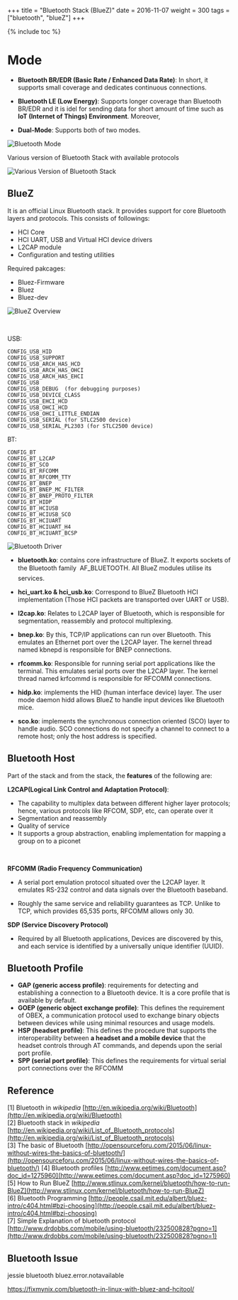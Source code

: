 +++
title = "Bluetooth Stack (BlueZ)"
date = 2016-11-07
weight = 300
tags = ["bluetooth", "blueZ"]
+++

{% include toc %}

# Mode

- **Bluetooth BR/EDR (Basic Rate / Enhanced Data Rate)**: In short, it supports small coverage and dedicates continuous connections.  

- **Bluetooth LE (Low Energy)**: Supports longer coverage than Bluetooth BR/EDR and it is idel for sending data for short amount of time such as **IoT (Internet of Things) Environment**. Moreover,     

- **Dual-Mode**: Supports both of two modes.

![Bluetooth Mode](/images/bluetooth/bluetooth1.png)


Various version of Bluetooth Stack with available protocols

![Various Version of Bluetooth Stack](/images/bluetooth/various_bt_stack.jpg)


## BlueZ

It is an official Linux Bluetooth stack. It provides support for core Bluetooth layers and protocols. This consists of followings:

- HCI Core
- HCI UART, USB and Virtual HCI device drivers
- L2CAP module
- Configuration and testing utilities

Required pakcages:

- Bluez-Firmware
- Bluez
- Bluez-dev



![BlueZ Overview](/images/bluetooth/BlueZ.png)

<br>

USB:

	CONFIG_USB_HID
	CONFIG_USB_SUPPORT
	CONFIG_USB_ARCH_HAS_HCD
	CONFIG_USB_ARCH_HAS_OHCI
	CONFIG_USB_ARCH_HAS_EHCI
	CONFIG_USB
	CONFIG_USB_DEBUG  (for debugging purposes)
	CONFIG_USB_DEVICE_CLASS
	CONFIG_USB_EHCI_HCD
	CONFIG_USB_OHCI_HCD
	CONFIG_USB_OHCI_LITTLE_ENDIAN
	CONFIG_USB_SERIAL (for STLC2500 device)
	CONFIG_USB_SERIAL_PL2303 (for STLC2500 device)

BT:

	CONFIG_BT
 	CONFIG_BT_L2CAP
 	CONFIG_BT_SCO
 	CONFIG_BT_RFCOMM
 	CONFIG_BT_RFCOMM_TTY
 	CONFIG_BT_BNEP
 	CONFIG_BT_BNEP_MC_FILTER
 	CONFIG_BT_BNEP_PROTO_FILTER
 	CONFIG_BT_HIDP
 	CONFIG_BT_HCIUSB
 	CONFIG_BT_HCIUSB_SCO
 	CONFIG_BT_HCIUART
 	CONFIG_BT_HCIUART_H4
 	CONFIG_BT_HCIUART_BCSP

![Bluetooth Driver](/images/bluetooth/bt_driver.jpg)

- **bluetooth.ko**: contains core infrastructure of BlueZ. It exports sockets of the Bluetooth family  AF_BLUETOOTH. All BlueZ modules utilise its services.

- **hci_uart.ko & hci_usb.ko**: Correspond to BlueZ Bluetooth HCI implementation (Those HCI packets are transported over UART or USB).

- **l2cap.ko**: Relates to L2CAP layer of Bluetooth, which is responsible for segmentation, reassembly and protocol multiplexing.

- **bnep.ko**: By this, TCP/IP applications can run over Bluetooth. This emulates an Ethernet port over the L2CAP layer. The kernel thread named kbnepd is responsible for BNEP connections.

- **rfcomm.ko**: Responsible for running serial port applications like the terminal. This emulates serial ports over the L2CAP layer. The kernel thread named krfcommd is responsible for RFCOMM connections.

- **hidp.ko**: implements the HID (human interface device) layer. The user mode daemon hidd allows BlueZ to handle input devices like Bluetooth mice.

- **sco.ko**: implements the synchronous connection oriented (SCO) layer to handle audio. SCO connections do not specify a channel to connect to a remote host; only the host address is specified.

## Bluetooth Host

Part of the stack and from the stack, the **features** of the following are:

**L2CAP(Logical Link Control and Adaptation Protocol)**:

- The capability to multiplex data between different higher layer protocols; hence, various protocols like RFCOM, SDP, etc, can operate over it
- Segmentation and reassembly
- Quality of service
- It supports a group abstraction, enabling implementation for mapping a group on to a piconet

<br>

**RFCOMM (Radio Frequency Communication)**

- A serial port emulation protocol situated over the L2CAP layer. It emulates RS-232 control and data signals over the Bluetooth baseband.

- Roughly the same service and reliability guarantees as TCP. Unlike to TCP, which provides 65,535 ports, RFCOMM allows only 30.

**SDP (Service Discovery Protocol)**

- Required by all Bluetooth applications, Devices are discovered by this, and each service is identified by a universally unique identifier (UUID).

## Bluetooth Profile

- **GAP (generic access profile)**: requirements for detecting and establishing a connection to a Bluetooth device. It is a core profile that is available by default.
- **GOEP (generic object exchange profile)**: This defines the requirement of OBEX, a communication protocol used to exchange binary objects between devices while using minimal resources and usage models.
- **HSP (headset profile)**: This defines the procedure that supports the interoperability between **a headset and a mobile device** that the headset controls through AT commands, and depends upon the serial port profile.
- **SPP (serial port profile)**: This defines the requirements for virtual serial port connections over the RFCOMM

## Reference
[1] Bluetooth in *wikipedia* [http://en.wikipedia.org/wiki/Bluetooth](http://en.wikipedia.org/wiki/Bluetooth)<br>
[2] Bluetooth stack in *wikipedia* [http://en.wikipedia.org/wiki/List_of_Bluetooth_protocols](http://en.wikipedia.org/wiki/List_of_Bluetooth_protocols)<br>
[3] The basic of Bluetooth [http://opensourceforu.com/2015/06/linux-without-wires-the-basics-of-bluetooth/](http://opensourceforu.com/2015/06/linux-without-wires-the-basics-of-bluetooth/)
[4] Bluetooth profiles [http://www.eetimes.com/document.asp?doc_id=1275960](http://www.eetimes.com/document.asp?doc_id=1275960)
[5] How to Run BlueZ [http://www.stlinux.com/kernel/bluetooth/how-to-run-BlueZ](http://www.stlinux.com/kernel/bluetooth/how-to-run-BlueZ)<br>
[6] Bluetooth Programming [http://people.csail.mit.edu/albert/bluez-intro/c404.html#bzi-choosing](http://people.csail.mit.edu/albert/bluez-intro/c404.html#bzi-choosing)<br>
[7] Simple Explanation of bluetooth protocol [http://www.drdobbs.com/mobile/using-bluetooth/232500828?pgno=1](http://www.drdobbs.com/mobile/using-bluetooth/232500828?pgno=1)<br>



## Bluetooth Issue
jessie bluetooth bluez.error.notavailable

https://fixmynix.com/bluetooth-in-linux-with-bluez-and-hcitool/
